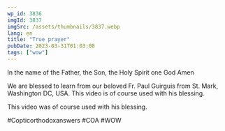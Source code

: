 ```yaml
---
wp_id: 3836
imgId: 3837
imgSrc: /assets/thumbnails/3837.webp
lang: en
title: "True prayer"
pubDate: 2023-03-31T01:03:08
tags: ["wow"]
---
```


<!-- page: 6 -->

<p>In the name of the Father, the Son, the Holy Spirit one God Amen</p>
<p>We are blessed to learn from our beloved Fr. Paul Guirguis from St. Mark, Washington DC, USA. This video is of course used with his blessing.</p>
<p>This video was of course used with his blessing.</p>
<p>#Copticorthodoxanswers #COA #WOW</p>

